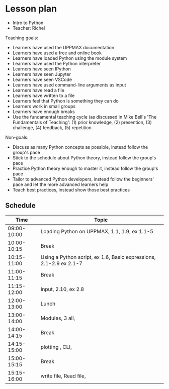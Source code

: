 # Lesson plan

 * Intro to Python
 * Teacher: Richel

Teaching goals:

 * Learners have used the UPPMAX documentation
 * Learners have used a free and online book
 * Learners have loaded Python using the module system
 * Learners have used the Python interpreter
 * Learners have seen IPython
 * Learners have seen Jupyter
 * Learners have seen VSCode
 * Learners have used command-line arguments as input
 * Learners have read a file
 * Learners have written to a file
 * Learners feel that Python is something they can do
 * Learners work in small groups
 * Learners have enough breaks
 * Use the fundamental teaching cycle (as discussed in Mike Bell's 'The 
   Fundamentals of Teaching': (1) prior knowledge,
   (2) presention, (3) challenge, (4) feedback, (5) repetition

Non-goals:

 * Discuss as many Python concepts as possible,
   instead follow the group's pace
 * Stick to the schedule about Python theory,
   instead follow the group's pace
 * Practice Python theory enough to master it,
   instead follow the group's pace
 * Tailor to advanced Python developers,
   instead follow the beginners' pace 
   and let the more advanced learners help
 * Teach best practices,
   instead show those best practices

## Schedule

| Time          | Topic
|---------------|-------------------------------
| 09:00-10:00   | Loading Python on UPPMAX, 1.1, 1.9, ex 1.1-5
| 10:00-10:15   | Break
| 10:15-11:00   | Using a Python script, ex 1.6, Basic expressions, 2.1-2.9 ex 2.1-7 
| 11:00-11:15   | Break
| 11:15-12:00   | Input, 2.10, ex 2.8
| 12:00-13:00   | Lunch
| 13:00-14:00   | Modules, 3 all, 
| 14:00-14:15   | Break                         |
| 14:15-15:00   | plotting , CLI,     |
| 15:00-15:15   | Break                         |
| 15:15-16:00   | write file, Read file,            | 




